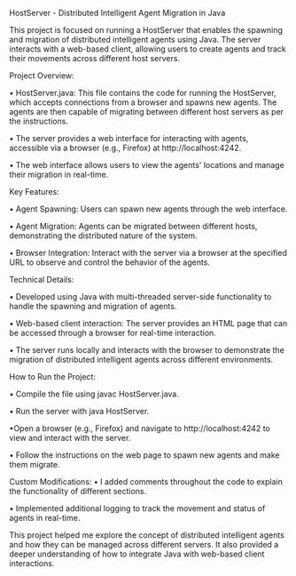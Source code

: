 HostServer - Distributed Intelligent Agent Migration in Java

This project is focused on running a HostServer that enables the spawning and migration of distributed intelligent agents using Java. The server interacts with a web-based client, allowing users to create agents and track their movements across different host servers.

Project Overview:

• HostServer.java: This file contains the code for running the HostServer, which accepts connections from a browser and spawns new agents. The agents are then capable of migrating between different host servers as per the instructions.

• The server provides a web interface for interacting with agents, accessible via a browser (e.g., Firefox) at http://localhost:4242.

• The web interface allows users to view the agents' locations and manage their migration in real-time.

Key Features:

• Agent Spawning: Users can spawn new agents through the web interface.

• Agent Migration: Agents can be migrated between different hosts, demonstrating the distributed nature of the system.

• Browser Integration: Interact with the server via a browser at the specified URL to observe and control the behavior of the agents.

Technical Details:

• Developed using Java with multi-threaded server-side functionality to handle the spawning and migration of agents.

• Web-based client interaction: The server provides an HTML page that can be accessed through a browser for real-time interaction.

• The server runs locally and interacts with the browser to demonstrate the migration of distributed intelligent agents across different environments.

How to Run the Project:

• Compile the file using javac HostServer.java.

• Run the server with java HostServer.

•Open a browser (e.g., Firefox) and navigate to http://localhost:4242 to view and interact with the server.

• Follow the instructions on the web page to spawn new agents and make them migrate.

Custom Modifications:
• I added comments throughout the code to explain the functionality of different sections.

• Implemented additional logging to track the movement and status of agents in real-time.

This project helped me explore the concept of distributed intelligent agents and how they can be managed across different servers. It also provided a deeper understanding of how to integrate Java with web-based client interactions.
